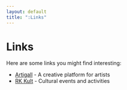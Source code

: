 ```yaml
---
layout: default
title: ":Links"
---
```


# Links

Here are some links you might find interesting:

- [Artigall](https://artigall.ch) - A creative platform for artists
- [RK Kult](https://rk-kult.ch) - Cultural events and activities